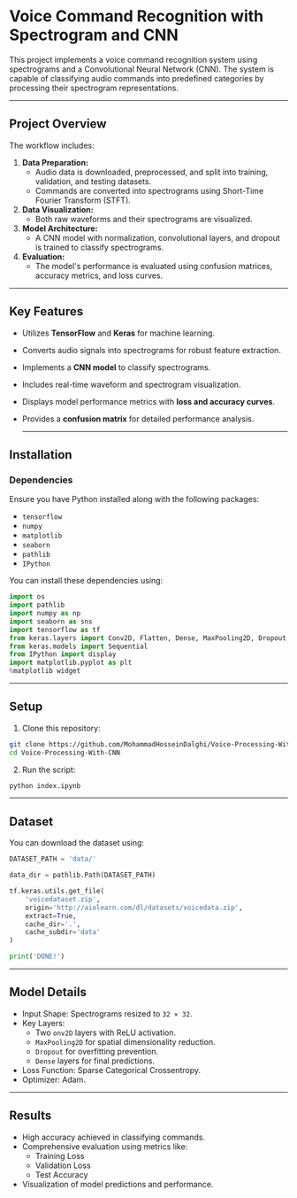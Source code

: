 # Voice Command Recognition with Spectrogram and CNN

This project implements a voice command recognition system using spectrograms and a Convolutional Neural Network (CNN). The system is capable of classifying audio commands into predefined categories by processing their spectrogram representations.

---

## Project Overview

The workflow includes:
1. **Data Preparation:**
   - Audio data is downloaded, preprocessed, and split into training, validation, and testing datasets.
   - Commands are converted into spectrograms using Short-Time Fourier Transform (STFT).
2. **Data Visualization:**
   - Both raw waveforms and their spectrograms are visualized.
3. **Model Architecture:**
   - A CNN model with normalization, convolutional layers, and dropout is trained to classify spectrograms.
4. **Evaluation:**
   - The model's performance is evaluated using confusion matrices, accuracy metrics, and loss curves.

---

## Key Features

- Utilizes **TensorFlow** and **Keras** for machine learning.
- Converts audio signals into spectrograms for robust feature extraction.
- Implements a **CNN model** to classify spectrograms.
- Includes real-time waveform and spectrogram visualization.
- Displays model performance metrics with **loss and accuracy curves**.
- Provides a **confusion matrix** for detailed performance analysis.

  ---
  
## Installation

### Dependencies
Ensure you have Python installed along with the following packages:
- `tensorflow`
- `numpy`
- `matplotlib`
- `seaborn`
- `pathlib`
- `IPython`

You can install these dependencies using:
```python
import os
import pathlib
import numpy as np
import seaborn as sns
import tensorflow as tf
from keras.layers import Conv2D, Flatten, Dense, MaxPooling2D, Dropout, Resizing, Input, Normalization
from keras.models import Sequential
from IPython import display
import matplotlib.pyplot as plt
%matplotlib widget
```
---

## Setup

1. Clone this repository:
```bash
git clone https://github.com/MohammadHosseinDalghi/Voice-Processing-With-CNN.git
cd Voice-Processing-With-CNN
```
2. Run the script:
```bash
python index.ipynb
```

---

## Dataset
You can download the dataset using:
```python
DATASET_PATH = 'data/'

data_dir = pathlib.Path(DATASET_PATH)

tf.keras.utils.get_file(
    'voicedataset.zip',
    origin='http://aiolearn.com/dl/datasets/voicedata.zip',
    extract=True,
    cache_dir='.',
    cache_subdir='data'
)

print('DONE!')
```

---

## Model Details

* Input Shape: Spectrograms resized to `32 × 32`.
* Key Layers:
   - Two `onv2D` layers with ReLU activation.
   - `MaxPooling2D` for spatial dimensionality reduction.
   - `Dropout` for overfitting prevention.
   - `Dense` layers for final predictions.
* Loss Function: Sparse Categorical Crossentropy.
* Optimizer: Adam.

---

## Results
* High accuracy achieved in classifying commands.
* Comprehensive evaluation using metrics like:
   - Training Loss
   - Validation Loss
   - Test Accuracy
* Visualization of model predictions and performance.
